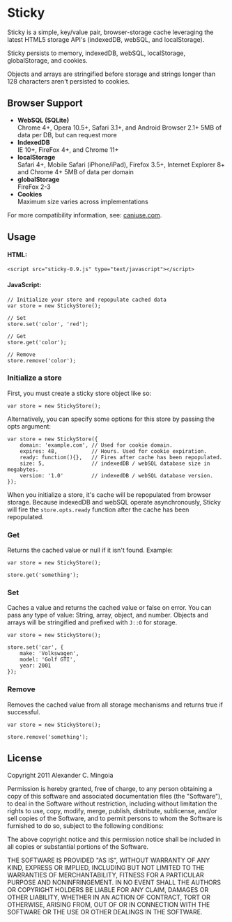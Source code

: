 # Sticky

Sticky is a simple, key/value pair, browser-storage cache leveraging the latest HTML5 storage API's (indexedDB, webSQL, and localStorage).

Sticky persists to memory, indexedDB, webSQL, localStorage, globalStorage, and cookies.

Objects and arrays are stringified before storage and strings longer than 128 characters aren't persisted to cookies.

## Browser Support

* **WebSQL (SQLite)**  
Chrome 4+, Opera 10.5+, Safari 3.1+, and Android Browser 2.1+
5MB of data per DB, but can request more
* **IndexedDB**  
IE 10+, FireFox 4+, and Chrome 11+
* **localStorage**  
Safari 4+, Mobile Safari (iPhone/iPad), Firefox 3.5+, Internet Explorer 8+ and Chrome 4+
5MB of data per domain
* **globalStorage**  
FireFox 2-3
* **Cookies**  
Maximum size varies across implementations

For more compatibility information, see: [caniuse.com](http://caniuse.com/).

## Usage

#### HTML:

    <script src="sticky-0.9.js" type="text/javascript"></script>

#### JavaScript:

    // Initialize your store and repopulate cached data
    var store = new StickyStore();

    // Set
    store.set('color', 'red');

    // Get
    store.get('color');

    // Remove
    store.remove('color');

### Initialize a store

First, you must create a sticky store object like so:

    var store = new StickyStore();

Alternatively, you can specify some options for this store by passing the opts argument:

    var store = new StickyStore({
        domain: 'example.com', // Used for cookie domain.
        expires: 48,           // Hours. Used for cookie expiration.
        ready: function(){},   // Fires after cache has been repopulated.
        size: 5,               // indexedDB / webSQL database size in megabytes.
        version: '1.0'         // indexedDB / webSQL database version.
    });

When you initialize a store, it's cache will be repopulated from browser storage. Because indexedDB and webSQL operate asynchronously, Sticky will fire the ```store.opts.ready``` function after the cache has been repopulated.


### Get

Returns the cached value or null if it isn't found. Example:

    var store = new StickyStore();

    store.get('something');

### Set

Caches a value and returns the cached value or false on error. You can pass any type of value: String, array, object, and number. Objects and arrays will be stringified and prefixed with ```J::O``` for storage.

    var store = new StickyStore();

    store.set('car', {
        make: 'Volkswagen',
        model: 'Golf GTI',
        year: 2001
    });

### Remove

Removes the cached value from all storage mechanisms and returns true if successful.

    var store = new StickyStore();

    store.remove('something');

## License

Copyright 2011 Alexander C. Mingoia

Permission is hereby granted, free of charge, to any person obtaining a copy of this software and associated documentation files (the "Software"), to deal in the Software without restriction, including without limitation the rights to use, copy, modify, merge, publish, distribute, sublicense, and/or sell copies of the Software, and to permit persons to whom the Software is furnished to do so, subject to the following conditions:

The above copyright notice and this permission notice shall be included in all copies or substantial portions of the Software.

THE SOFTWARE IS PROVIDED "AS IS", WITHOUT WARRANTY OF ANY KIND, EXPRESS OR IMPLIED, INCLUDING BUT NOT LIMITED TO THE WARRANTIES OF MERCHANTABILITY, FITNESS FOR A PARTICULAR PURPOSE AND NONINFRINGEMENT. IN NO EVENT SHALL THE AUTHORS OR COPYRIGHT HOLDERS BE LIABLE FOR ANY CLAIM, DAMAGES OR OTHER LIABILITY, WHETHER IN AN ACTION OF CONTRACT, TORT OR OTHERWISE, ARISING FROM, OUT OF OR IN CONNECTION WITH THE SOFTWARE OR THE USE OR OTHER DEALINGS IN THE SOFTWARE.
